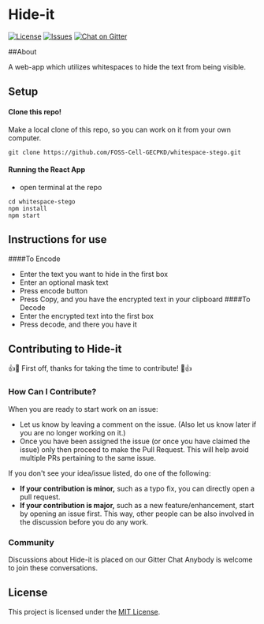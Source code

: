 # Hide-it

[![License](https://img.shields.io/github/license/FOSS-Cell-GECPKD/Lifetree?style=for-the-badge)](https://github.com/FOSS-Cell-GECPKD/Lifetree/blob/master/LICENSE)
[![Issues](https://img.shields.io/github/issues/FOSS-Cell-GECPKD/whitespace-stego?style=for-the-badge)](https://github.com/FOSS-Cell-GECPKD/whitespace-stego/issues)
[![Chat on Gitter](https://img.shields.io/badge/chat--on-gitter-brightgreen?style=for-the-badge&logo=appveyor)](https://gitter.im/FOSS-Cell-GECPKD/whitespace-stego)

##About

A web-app which utilizes whitespaces to hide the text from being visible.

## Setup

#### Clone this repo!

Make a local clone of this repo, so you can work on it from your own computer.
```
git clone https://github.com/FOSS-Cell-GECPKD/whitespace-stego.git
```
#### Running the React App

- open terminal at the repo
```
cd whitespace-stego
npm install
npm start
```
## Instructions for use

####To Encode
- Enter the text you want to hide in the first box
- Enter an optional mask text 
- Press encode button
- Press Copy, and you have the encrypted text in your clipboard
####To Decode
- Enter the encrypted text into the first box
- Press decode, and there you have it 


## Contributing to Hide-it
👍🎉 First off, thanks for taking the time to contribute! 🎉👍

### How Can I Contribute?
When you are ready to start work on an issue:

- Let us know by leaving a comment on the issue. (Also let us know later if you are no longer working on it.)
- Once you have been assigned the issue (or once you have claimed the issue) only then proceed to make the Pull Request. This will help avoid multiple PRs pertaining to the same issue.

If you don't see your idea/issue listed, do one of the following:
* **If your contribution is minor,** such as a typo fix, you can directly open a pull request.
* **If your contribution is major,** such as a new feature/enhancement, start by opening an issue first. This way, other people can be also involved in the discussion before you do any work.

### Community
Discussions about Hide-it is placed on our Gitter Chat Anybody is welcome to join these conversations.

## License
This project is licensed under the [MIT License](LICENSE).

